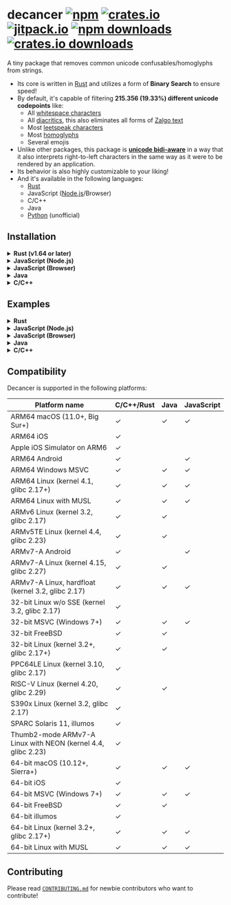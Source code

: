 # decancer [![npm][npm-image]][npm-url] [![crates.io][crates-io-image]][crates-io-url] [![jitpack.io][jitpack-io-image]][jitpack-io-url] [![npm downloads][npm-downloads-image]][npm-url] [![crates.io downloads][crates-io-downloads-image]][crates-io-url]

[crates-io-image]: https://img.shields.io/crates/v/decancer?style=flat-square
[crates-io-downloads-image]: https://img.shields.io/crates/d/decancer?style=flat-square
[crates-io-url]: https://crates.io/crates/decancer
[npm-image]: https://img.shields.io/npm/v/decancer.svg?style=flat-square
[npm-url]: https://npmjs.org/package/decancer
[jitpack-io-image]: https://jitpack.io/v/null8626/decancer.svg
[jitpack-io-url]: https://jitpack.io/#null8626/decancer
[npm-downloads-image]: https://img.shields.io/npm/dt/decancer.svg?style=flat-square

A tiny package that removes common unicode confusables/homoglyphs from strings.

- Its core is written in [Rust](https://www.rust-lang.org) and utilizes a form of **Binary Search** to ensure speed!
- By default, it's capable of filtering **215.356 (19.33%) different unicode codepoints** like:
  - All [whitespace characters](https://en.wikipedia.org/wiki/Whitespace_character)
  - All [diacritics](https://en.wikipedia.org/wiki/Diacritic), this also eliminates all forms of [Zalgo text](https://en.wikipedia.org/wiki/Zalgo_text)
  - Most [leetspeak characters](https://en.wikipedia.org/wiki/Leet)
  - Most [homoglyphs](https://en.wikipedia.org/wiki/Homoglyph)
  - Several emojis
- Unlike other packages, this package is **[unicode bidi-aware](https://en.wikipedia.org/wiki/Bidirectional_text)** in a way that it also interprets right-to-left characters in the same way as it were to be rendered by an application.
- Its behavior is also highly customizable to your liking!
- And it's available in the following languages:
  - [Rust](https://crates.io/crates/decancer)
  - JavaScript ([Node.js](https://www.npmjs.com/package/decancer)/Browser)
  - C/C++
  - Java
  - [Python](https://pypi.org/project/decancer-py) (unofficial)

## Installation

<details>
<summary><b>Rust (v1.64 or later)</b></summary>

In your `Cargo.toml`:

```toml
decancer = "3.1.0"
```

</details>
<details>
<summary><b>JavaScript (Node.js)</b></summary>

In your shell:

```console
$ npm install decancer
```

In your code (CommonJS):

```js
const decancer = require('decancer')
```

In your code (ESM):

```js
import decancer from 'decancer'
```

</details>
<details>
<summary><b>JavaScript (Browser)</b></summary>

In your code:

```html
<script type="module">
  import init from 'https://cdn.jsdelivr.net/gh/null8626/decancer@v3.1.0/bindings/wasm/bin/decancer.min.js'

  const decancer = await init()
</script>
```

</details>
<details>
<summary><b>Java</b></summary>

### As a dependency

In your `build.gradle`:

```gradle
repositories {
  mavenCentral()
  maven { url 'https://jitpack.io' }
}

dependencies {
  implementation 'com.github.null8626:decancer:v3.1.0'
}
```

In your `pom.xml`:

```xml
<repositories>
  <repository>
    <id>central</id>
    <url>https://repo.maven.apache.org/maven2</url>
  </repository>
  <repository>
    <id>jitpack.io</id>
    <url>https://jitpack.io</url>
  </repository>
</repositories>

<dependencies>
  <dependency>
    <groupId>com.github.null8626</groupId>
    <artifactId>decancer</artifactId>
    <version>v3.1.0</version>
  </dependency>
</dependencies>
```

### Building from source

```console
$ git clone https://github.com/null8626/decancer.git --depth 1
$ cd ./decancer/bindings/java
$ unzip ./bin/bindings.zip -d ./bin
$ chmod +x ./gradlew
$ ./gradlew build --warning-mode all
```
</details>
<details>
<summary><b>C/C++</b></summary>

### Download

- [Download for ARM64 macOS (11.0+, Big Sur+)](https://github.com/null8626/decancer/releases/download/v3.1.0/decancer-aarch64-apple-darwin.zip)
- [Download for ARM64 iOS](https://github.com/null8626/decancer/releases/download/v3.1.0/decancer-aarch64-apple-ios.zip)
- [Download for Apple iOS Simulator on ARM6](https://github.com/null8626/decancer/releases/download/v3.1.0/decancer-aarch64-apple-ios-sim.zip)
- [Download for ARM64 Android](https://github.com/null8626/decancer/releases/download/v3.1.0/decancer-aarch64-linux-android.zip)
- [Download for ARM64 Windows MSVC](https://github.com/null8626/decancer/releases/download/v3.1.0/decancer-aarch64-pc-windows-msvc.zip)
- [Download for ARM64 Linux (kernel 4.1, glibc 2.17+)](https://github.com/null8626/decancer/releases/download/v3.1.0/decancer-aarch64-unknown-linux-gnu.zip)
- [Download for ARM64 Linux with MUSL](https://github.com/null8626/decancer/releases/download/v3.1.0/decancer-aarch64-unknown-linux-musl.zip)
- [Download for ARMv6 Linux (kernel 3.2, glibc 2.17)](https://github.com/null8626/decancer/releases/download/v3.1.0/decancer-arm-unknown-linux-gnueabi.zip)
- [Download for ARMv5TE Linux (kernel 4.4, glibc 2.23)](https://github.com/null8626/decancer/releases/download/v3.1.0/decancer-armv5te-unknown-linux-gnueabi.zip)
- [Download for ARMv7-A Android](https://github.com/null8626/decancer/releases/download/v3.1.0/decancer-armv7-linux-androideabi.zip)
- [Download for ARMv7-A Linux (kernel 4.15, glibc 2.27)](https://github.com/null8626/decancer/releases/download/v3.1.0/decancer-armv7-unknown-linux-gnueabi.zip)
- [Download for ARMv7-A Linux, hardfloat (kernel 3.2, glibc 2.17)](https://github.com/null8626/decancer/releases/download/v3.1.0/decancer-armv7-unknown-linux-gnueabihf.zip)
- [Download for 32-bit Linux w/o SSE (kernel 3.2, glibc 2.17)](https://github.com/null8626/decancer/releases/download/v3.1.0/decancer-i586-unknown-linux-gnu.zip)
- [Download for 32-bit MSVC (Windows 7+)](https://github.com/null8626/decancer/releases/download/v3.1.0/decancer-i686-pc-windows-msvc.zip)
- [Download for 32-bit FreeBSD](https://github.com/null8626/decancer/releases/download/v3.1.0/decancer-i686-unknown-freebsd.zip)
- [Download for 32-bit Linux (kernel 3.2+, glibc 2.17+)](https://github.com/null8626/decancer/releases/download/v3.1.0/decancer-i686-unknown-linux-gnu.zip)
- [Download for PPC64LE Linux (kernel 3.10, glibc 2.17)](https://github.com/null8626/decancer/releases/download/v3.1.0/decancer-powerpc64le-unknown-linux-gnu.zip)
- [Download for RISC-V Linux (kernel 4.20, glibc 2.29)](https://github.com/null8626/decancer/releases/download/v3.1.0/decancer-riscv64gc-unknown-linux-gnu.zip)
- [Download for S390x Linux (kernel 3.2, glibc 2.17)](https://github.com/null8626/decancer/releases/download/v3.1.0/decancer-s390x-unknown-linux-gnu.zip)
- [Download for SPARC Solaris 11, illumos](https://github.com/null8626/decancer/releases/download/v3.1.0/decancer-sparcv9-sun-solaris.zip)
- [Download for Thumb2-mode ARMv7-A Linux with NEON (kernel 4.4, glibc 2.23)](https://github.com/null8626/decancer/releases/download/v3.1.0/decancer-thumbv7neon-unknown-linux-gnueabihf.zip)
- [Download for 64-bit macOS (10.12+, Sierra+)](https://github.com/null8626/decancer/releases/download/v3.1.0/decancer-x86_64-apple-darwin.zip)
- [Download for 64-bit iOS](https://github.com/null8626/decancer/releases/download/v3.1.0/decancer-x86_64-apple-ios.zip)
- [Download for 64-bit MSVC (Windows 7+)](https://github.com/null8626/decancer/releases/download/v3.1.0/decancer-x86_64-pc-windows-msvc.zip)
- [Download for 64-bit FreeBSD](https://github.com/null8626/decancer/releases/download/v3.1.0/decancer-x86_64-unknown-freebsd.zip)
- [Download for 64-bit illumos](https://github.com/null8626/decancer/releases/download/v3.1.0/decancer-x86_64-unknown-illumos.zip)
- [Download for 64-bit Linux (kernel 3.2+, glibc 2.17+)](https://github.com/null8626/decancer/releases/download/v3.1.0/decancer-x86_64-unknown-linux-gnu.zip)
- [Download for 64-bit Linux with MUSL](https://github.com/null8626/decancer/releases/download/v3.1.0/decancer-x86_64-unknown-linux-musl.zip)

### Building from source

Building from source requires [Rust v1.64 or later](https://rustup.rs/).

```console
$ git clone https://github.com/null8626/decancer.git --depth 1
$ cd decancer/bindings/native
$ cargo build --release
```

And the binary files should be generated in the `target/release` directory.

</details>

## Examples

<details>
<summary><b>Rust</b></summary>

For more information, please read the [documentation](https://docs.rs/decancer).

```rust
let mut cured = decancer::cure!("vＥⓡ𝔂 𝔽𝕌Ňℕｙ ţ乇𝕏𝓣").unwrap();

assert_eq!(cured, "very funny text");
assert!(cured.contains("funny"));
assert_eq!(cured.into_str(), String::from("very funny text"));

cured.censor("funny", '*');
assert_eq!(cured, "very ***** text");

cured.censor_multiple(["very", "text"], '-');
assert_eq!(cured, "---- ***** ----");
```

</details>
<details>
<summary><b>JavaScript (Node.js)</b></summary>

```js
const assert = require('assert')
const cured = decancer('vＥⓡ𝔂 𝔽𝕌Ňℕｙ ţ乇𝕏𝓣')

assert(cured.equals('very funny text'))
assert(cured.contains('funny'))

console.log(cured.toString()) // very funny text

cured.censor('funny', '*')
console.log(cured.toString()) // very ***** text

cured.censorMultiple(['very', 'text'], '-')
console.log(cured.toString()) // ---- ***** ----
```

</details>
<details>
<summary><b>JavaScript (Browser)</b></summary>

```html
<!DOCTYPE html>
<html lang="en">
  <head>
    <meta charset="utf-8" />
    <title>Decancerer!!! (tm)</title>
    <style>
      textarea {
        font-size: 30px;
      }

      #cure {
        font-size: 20px;
        padding: 5px 30px;
      }
    </style>
  </head>
  <body>
    <h3>Input cancerous text here:</h3>
    <textarea rows="10" cols="30"></textarea>
    <br />
    <button id="cure" onclick="cure()">cure!</button>
    <script type="module">
      import init from 'https://cdn.jsdelivr.net/gh/null8626/decancer@v3.1.0/bindings/wasm/bin/decancer.min.js'

      const decancer = await init()

      window.cure = function () {
        const textarea = document.querySelector('textarea')

        if (!textarea.value.length) {
          return alert("There's no text!!!")
        }

        textarea.value = decancer(textarea.value).toString()
      }
    </script>
  </body>
</html>
```

[See this in action here.](https://null8626.github.io/decancer)

</details>
<details>
<summary><b>Java</b></summary>

```java
import com.github.null8626.decancer.CuredString;

public class Program {
  public static void main(String[] args) {
    CuredString cured = new CuredString("vＥⓡ𝔂 𝔽𝕌Ňℕｙ ţ乇𝕏𝓣");
    
    assert cured.equals("very funny text");
    assert cured.contains("funny");
    
    System.out.println(cured.toString()); // very funny text
    
    cured.censor("funny", '*');
    System.out.println(cured.toString()); // very ***** text
    
    String[] keywords = { "very", "text" };
    cured.censorMultiple(keywords, '-');
    System.out.println(cured.toString()); // ---- ***** ----
    
    cured.destroy();
  }
}
```

</details>
<details>
<summary><b>C/C++</b></summary>

UTF-8 example:

```c
#include <decancer.h>

#include <string.h>
#include <stdlib.h>
#include <stdio.h>

// global variable for assertion purposes only
decancer_cured_t cured;

static void assert(const bool expr, const char *message)
{
    if (!expr)
    {
        fprintf(stderr, "assertion failed (%s)\n", message);
        decancer_cured_free(cured);
        
        exit(1);
    }
}

static void print_error(decancer_error_t *error)
{
    char message[90];
    uint8_t message_size;
    
    memcpy(message, error->message, error->message_size);
   
    // rust strings are NOT null-terminated
    message[error->message_size] = '\0';
    
    fprintf(stderr, "error: %s", message);
}

int main(void) {
    decancer_error_t error;

    // UTF-8 bytes for "vＥⓡ𝔂 𝔽𝕌Ňℕｙ ţ乇𝕏𝓣"
    uint8_t string[] = {0x76, 0xef, 0xbc, 0xa5, 0xe2, 0x93, 0xa1, 0xf0, 0x9d, 0x94, 0x82, 0x20, 0xf0, 0x9d,
                        0x94, 0xbd, 0xf0, 0x9d, 0x95, 0x8c, 0xc5, 0x87, 0xe2, 0x84, 0x95, 0xef, 0xbd, 0x99,
                        0x20, 0xc5, 0xa3, 0xe4, 0xb9, 0x87, 0xf0, 0x9d, 0x95, 0x8f, 0xf0, 0x9d, 0x93, 0xa3};

    cured = decancer_cure(string, sizeof(string), DECANCER_OPTION_DEFAULT, &error);

    if (cured == NULL)
    {
        print_error(&error);
        return 1;
    }

    assert(decancer_equals(cured, (uint8_t *)("very funny text"), 15), "equals");
    assert(decancer_contains(cured, (uint8_t *)("funny"), 5), "contains");

    // coerce output as a raw UTF-8 pointer and retrieve its size (in bytes)
    size_t output_size;
    const uint8_t *output_raw = decancer_cured_raw(cured, &output_size);

    assert(output_size == 15, "raw output size");

    // UTF-8 bytes for "very funny text"
    const uint8_t expected_raw[] = {0x76, 0x65, 0x72, 0x79, 0x20, 0x66, 0x75, 0x6e,
                                    0x6e, 0x79, 0x20, 0x74, 0x65, 0x78, 0x74};

    char assert_message[38];
    for (uint32_t i = 0; i < sizeof(expected_raw); i++)
    {
        sprintf(assert_message, "mismatched utf-8 contents at index %u", i);
        assert(output_raw[i] == expected_raw[i], assert_message);
    }

    decancer_cured_free(cured);    
    return 0;
}
```

UTF-16 example:

```c
#include <decancer.h>

#include <string.h>
#include <stdlib.h>
#include <stdio.h>

// global variable for assertion purposes only
decancer_cured_t cured;
decancer_cured_raw_wide_t wide = NULL;

static void assert(const bool expr, const char *message)
{
    if (!expr)
    {
        fprintf(stderr, "assertion failed (%s)\n", message);
        
        if (wide != NULL)
        {
            decancer_cured_raw_wide_free(wide);
        }
        
        decancer_cured_free(cured);
        
        exit(1);
    }
}

static void print_error(decancer_error_t *error)
{
    char message[90];
    uint8_t message_size;
    
    memcpy(message, error->message, error->message_size);
   
    // rust strings are NOT null-terminated
    message[error->message_size] = '\0';
    
    fprintf(stderr, "error: %s", message);
}

int main(void) {
    decancer_error_t error;

    // UTF-16 bytes for "vＥⓡ𝔂 𝔽𝕌Ňℕｙ ţ乇𝕏𝓣"
    uint16_t string[] = {
        0x0076, 0xff25, 0x24e1,
        0xd835, 0xdd02, 0x0020,
        0xd835, 0xdd3d, 0xd835,
        0xdd4c, 0x0147, 0x2115,
        0xff59, 0x0020, 0x0163,
        0x4e47, 0xd835, 0xdd4f,
        0xd835, 0xdce3
    };

    cured = decancer_cure_wide(string, sizeof(string), DECANCER_OPTION_DEFAULT, &error);

    if (cured == NULL)
    {
        print_error(&error);
        return 1;
    }

    assert(decancer_equals(cured, (uint8_t *)("very funny text"), 15), "equals");
    assert(decancer_contains(cured, (uint8_t *)("funny"), 5), "contains");

    // coerce output as a raw UTF-16 pointer and retrieve its size (in bytes)
    uint16_t *output_ptr;
    size_t utf16_output_size;
    wide = decancer_cured_raw_wide(cured, &output_ptr, &utf16_output_size);

    assert(utf16_output_size == (15 * sizeof(uint16_t)), "raw output size");

    // UTF-16 bytes for "very funny text"
    const uint16_t expected_raw[] = {0x76, 0x65, 0x72, 0x79, 0x20, 0x66, 0x75, 0x6e,
                                     0x6e, 0x79, 0x20, 0x74, 0x65, 0x78, 0x74};

    char assert_message[39];
    for (uint32_t i = 0; i < sizeof(expected_raw) / sizeof(uint16_t); i++)
    {
        sprintf(assert_message, "mismatched utf-16 contents at index %u", i);
        assert(output_raw[i] == expected_raw[i], assert_message);
    }

    decancer_cured_raw_wide_free(wide);
    decancer_cured_free(cured);    
    return 0;
}
```

</details>

## Compatibility


Decancer is supported in the following platforms:

Platform name | C/C++/Rust | Java | JavaScript
---- | ---- | ---- | ----
ARM64 macOS (11.0+, Big Sur+) | ✓ | ✓ | ✓ |
ARM64 iOS | ✓ | | |
Apple iOS Simulator on ARM6 | ✓ | | |
ARM64 Android | ✓ | | ✓ |
ARM64 Windows MSVC | ✓ | ✓ | ✓ |
ARM64 Linux (kernel 4.1, glibc 2.17+) | ✓ | ✓ | ✓ |
ARM64 Linux with MUSL | ✓ | ✓ | ✓ |
ARMv6 Linux (kernel 3.2, glibc 2.17) | ✓ | ✓ | |
ARMv5TE Linux (kernel 4.4, glibc 2.23) | ✓ | ✓ | |
ARMv7-A Android | ✓ | | ✓ |
ARMv7-A Linux (kernel 4.15, glibc 2.27) | ✓ | ✓ | |
ARMv7-A Linux, hardfloat (kernel 3.2, glibc 2.17) | ✓ | ✓ | ✓ |
32-bit Linux w/o SSE (kernel 3.2, glibc 2.17) | ✓ | | |
32-bit MSVC (Windows 7+) | ✓ | ✓ | ✓ |
32-bit FreeBSD | ✓ | ✓ | |
32-bit Linux (kernel 3.2+, glibc 2.17+) | ✓ | ✓ | |
PPC64LE Linux (kernel 3.10, glibc 2.17) | ✓ | | |
RISC-V Linux (kernel 4.20, glibc 2.29) | ✓ | ✓ | |
S390x Linux (kernel 3.2, glibc 2.17) | ✓ | | |
SPARC Solaris 11, illumos | ✓ | | |
Thumb2-mode ARMv7-A Linux with NEON (kernel 4.4, glibc 2.23) | ✓ | | |
64-bit macOS (10.12+, Sierra+) | ✓ | ✓ | ✓ |
64-bit iOS | ✓ | | |
64-bit MSVC (Windows 7+) | ✓ | ✓ | ✓ |
64-bit FreeBSD | ✓ | ✓ | |
64-bit illumos | ✓ | | |
64-bit Linux (kernel 3.2+, glibc 2.17+) | ✓ | ✓ | ✓ |
64-bit Linux with MUSL | ✓ | ✓ | ✓ |

## Contributing

Please read [`CONTRIBUTING.md`](https://github.com/null8626/decancer/blob/main/CONTRIBUTING.md) for newbie contributors who want to contribute!